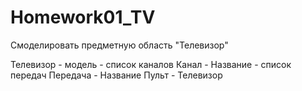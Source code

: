 # Homework01_TV

Смоделировать предметную область "Телевизор"

Телевизор
    - модель
    - список каналов
Канал
    - Название
    - список передач
Передача
    - Название
Пульт
    - Телевизор
